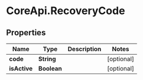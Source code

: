 # CoreApi.RecoveryCode

## Properties
Name | Type | Description | Notes
------------ | ------------- | ------------- | -------------
**code** | **String** |  | [optional] 
**isActive** | **Boolean** |  | [optional] 


